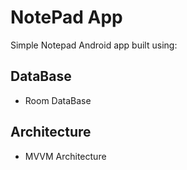 
# NotePad App

Simple Notepad Android app built using:


## DataBase

 - Room DataBase

 ## Architecture

 - MVVM Architecture
